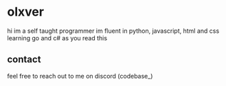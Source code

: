 # olxver

hi
im a self taught programmer 
im fluent in python, javascript, html and css
learning go and c# as you read this


## contact

feel free to reach out to me on discord (codebase_)


